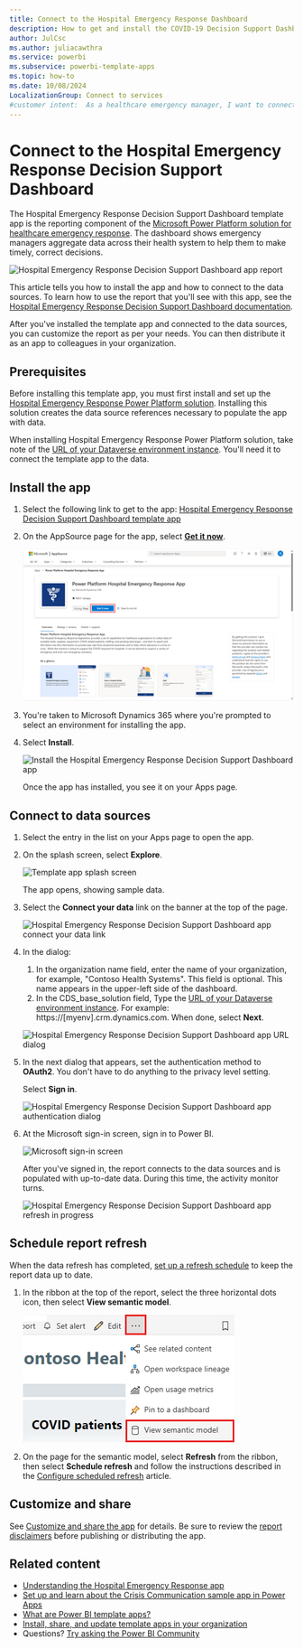 ```yaml
---
title: Connect to the Hospital Emergency Response Dashboard
description: How to get and install the COVID-19 Decision Support Dashboard for healthcare emergency template app, and how to connect to data
author: JulCsc
ms.author: juliacawthra
ms.service: powerbi
ms.subservice: powerbi-template-apps
ms.topic: how-to
ms.date: 10/08/2024
LocalizationGroup: Connect to services
#customer intent:  As a healthcare emergency manager, I want to connect to and use the Hospital Emergency Response Decision Support Dashboard so that I can make timely and informed decisions based on aggregate data across the health system.
---
```

# Connect to the Hospital Emergency Response Decision Support Dashboard
The Hospital Emergency Response Decision Support Dashboard template app is the reporting component of the [Microsoft Power Platform solution for healthcare emergency response](/powerapps/sample-apps/emergency-response/deploy-configure). The dashboard shows emergency managers aggregate data across their health system to help them to make timely, correct decisions.

![Hospital Emergency Response Decision Support Dashboard app report](media/service-connect-to-health-emergency-response/service-health-emergency-response-app-report.png)

This article tells  you how to install the app and how to connect to the data sources. To learn how to use the report that you'll see with this app, see the [Hospital Emergency Response Decision Support Dashboard documentation](/powerapps/sample-apps/emergency-response/deploy-configure).

After you've installed the template app and connected to the data sources, you can customize the report as per your needs. You can then distribute it as an app to colleagues in your organization.

## Prerequisites

Before installing this template app, you must first install and set up the [Hospital Emergency Response Power Platform solution](/powerapps/sample-apps/emergency-response/deploy-configure). Installing this solution creates the data source references necessary to populate the app with data.

When installing Hospital Emergency Response Power Platform solution, take note of the [URL of your Dataverse environment instance](/powerapps/sample-apps/emergency-response/deploy-configure#publish-the-power-bi-dashboard). You'll need it to connect the template app to the data.

## Install the app

1. Select the following link to get to the app: [Hospital Emergency Response Decision Support Dashboard template app](https://appsource.microsoft.com/en-us/product/dynamics-365/mscrm.pphersapp)

1. On the AppSource page for the app, select [**Get it now**](https://appsource.microsoft.com/en-us/product/dynamics-365/mscrm.pphersapp).

    [![Hospital Emergency Response Decision Support Dashboard app in AppSource](media/service-connect-to-health-emergency-response/service-health-emergency-response-app-appsource-get-it-now.png)](https://appsource.microsoft.com/en-us/product/dynamics-365/mscrm.pphersapp)

1. You're taken to Microsoft Dynamics 365 where you're prompted to select an environment for installing the app.

1. Select **Install**.

    ![Install the Hospital Emergency Response Decision Support Dashboard app](media/service-connect-to-health-emergency-response/service-health-emergency-response-select-install.png)

    Once the app has installed, you see it on your Apps page.

## Connect to data sources

1. Select the entry in the list on your Apps page to open the app.

1. On the splash screen, select **Explore**.

   ![Template app splash screen](media/service-connect-to-health-emergency-response/service-health-emergency-response-app-splash-screen.png)

   The app opens, showing sample data.

1. Select the **Connect your data** link on the banner at the top of the page.

   ![Hospital Emergency Response Decision Support Dashboard app connect your data link](media/service-connect-to-health-emergency-response/service-health-emergency-response-app-connect-data.png)

1. In the dialog:
   1. In the organization name field, enter the name of your organization, for example, "Contoso Health Systems". This field is optional. This name appears in the upper-left side of the dashboard.
   1. In the CDS_base_solution field, Type the [URL of your Dataverse environment instance](/powerapps/sample-apps/emergency-response/deploy-configure#publish-the-power-bi-dashboard). For example: https://[myenv].crm.dynamics.com. When done, select **Next**.

   ![Hospital Emergency Response Decision Support Dashboard app URL dialog](media/service-connect-to-health-emergency-response/service-health-emergency-response-app-url-dialog.png)

1. In the next dialog that appears, set the authentication method to **OAuth2**. You don't have to do anything to the privacy level setting.

   Select **Sign in**.

   ![Hospital Emergency Response Decision Support Dashboard app authentication dialog](media/service-connect-to-health-emergency-response/service-health-emergency-response-app-authentication-dialog.png)

1. At the Microsoft sign-in screen, sign in to Power BI.

   ![Microsoft sign-in screen](media/service-connect-to-health-emergency-response/service-health-emergency-response-app-microsoft-login.png)

   After you've signed in, the report connects to the data sources and is populated with up-to-date data. During this time, the activity monitor turns.

   ![Hospital Emergency Response Decision Support Dashboard app refresh in progress](media/service-connect-to-health-emergency-response/service-health-emergency-response-app-refresh-monitor.png)

## Schedule report refresh

When the data refresh has completed, [set up a refresh schedule](../connect-data/refresh-scheduled-refresh.md) to keep the report data up to date.

1. In the ribbon at the top of the report, select the three horizontal dots icon, then select **View semantic model**.

   ![View semantic model menu command](media/service-connect-to-health-emergency-response/service-health-emergency-response-menu.png)

1. On the page for the semantic model, select **Refresh** from the ribbon, then select **Schedule refresh** and follow the instructions described in the [Configure scheduled refresh](../connect-data/refresh-scheduled-refresh.md) article.

## Customize and share

See [Customize and share the app](../connect-data/service-template-apps-install-distribute.md#customize-and-share-the-app) for details. Be sure to review the [report disclaimers](../create-reports/sample-covid-19-us.md#disclaimers) before publishing or distributing the app.

## Related content

* [Understanding the Hospital Emergency Response app](/powerapps/sample-apps/emergency-response/deploy-configure)
* [Set up and learn about the Crisis Communication sample app in Power Apps](/powerapps/maker/canvas-apps/sample-crisis-communication-app)
* [What are Power BI template apps?](../connect-data/service-template-apps-overview.md)
* [Install, share, and update template apps in your organization](../connect-data/service-template-apps-install-distribute.md)
* Questions? [Try asking the Power BI Community](https://community.powerbi.com/)
